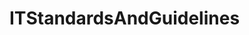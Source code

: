 # ITStandardsAndGuidelines   

<script src="https://unpkg.com/@stoplight/elements/web-components.min.js"></script>
<link rel="stylesheet" href="https://unpkg.com/@stoplight/elements/styles.min.css">

<elements-api
  apiDescriptionUrl="ITStandardsAndGuidelines.yaml"
  layout="sidebar"
  router="hash"
  hideTryIt="false"
  hideSchemas="false"
  hideInternal="false"
/>
